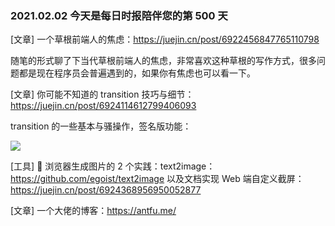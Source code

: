 ### 2021.02.02 今天是每日时报陪伴您的第 500 天

[文章] 一个草根前端人的焦虑：<https://juejin.cn/post/6922456847765110798>

随笔的形式聊了下当代草根前端人的焦虑，非常喜欢这种草根的写作方式，很多问题都是现在程序员会普遍遇到的，如果你有焦虑也可以看一下。

[文章] 你可能不知道的 transition 技巧与细节：<https://juejin.cn/post/6924114612799406093>

transition 的一些基本与骚操作，签名版功能：

![](https://p9-juejin.byteimg.com/tos-cn-i-k3u1fbpfcp/858296a39a7f4294b53e9b1712666469~tplv-k3u1fbpfcp-watermark.image)

[工具]  浏览器生成图片的 2 个实践：text2image：<https://github.com/egoist/text2image> 以及文档实现 Web 端自定义截屏：<https://juejin.cn/post/6924368956950052877>

[文章] 一个大佬的博客：<https://antfu.me/>
